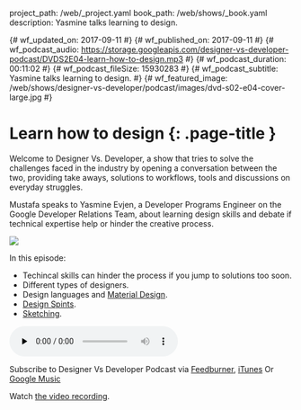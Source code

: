 project_path: /web/_project.yaml
book_path: /web/shows/_book.yaml
description: Yasmine talks learning to design.

{# wf_updated_on: 2017-09-11 #}
{# wf_published_on: 2017-09-11 #}
{# wf_podcast_audio: https://storage.googleapis.com/designer-vs-developer-podcast/DVDS2E04-learn-how-to-design.mp3 #}
{# wf_podcast_duration: 00:11:02 #}
{# wf_podcast_fileSize: 15930283 #}
{# wf_podcast_subtitle: Yasmine talks learning to design. #}
{# wf_featured_image: /web/shows/designer-vs-developer/podcast/images/dvd-s02-e04-cover-large.jpg #}

# Learn how to design {: .page-title }

Welcome to Designer Vs. Developer, a show that tries to solve the 
challenges faced in the industry by opening a conversation between 
the two, providing take aways, solutions to workflows, tools and 
discussions on everyday struggles. 

Mustafa speaks to Yasmine Evjen, a Developer Programs Engineer on 
the Google Developer Relations Team, about learning design skills and 
debate if technical expertise help or hinder the creative process.

<img 
src="/web/shows/designer-vs-developer/podcast/images/dvd-s02-e04-cover.jpg" 
class="attempt-right">

In this episode:

* Techincal skills can hinder the process if you jump 
to solutions too soon.
* Different types of designers. 
* Design languages and [Material Design](http://material.io).
* [Design Spints](https://designsprintkit.withgoogle.com/).
* [Sketching](https://designsprintkit.withgoogle.com/methods/sketch/).


<audio 
src="https://storage.googleapis.com/designer-vs-developer-podcast/DVDS2E04-learn-how-to-design.mp3" 
controls preload="none">

Subscribe to Designer Vs Developer Podcast via
<a href="https://goo.gl/USHXv8">Feedburner</a>, 
<a href="https://goo.gl/1E9U0G">iTunes</a> Or 
<a href="https://goo.gl/qCBlST">
Google Music</a>

Watch <a href="
https://www.youtube.com/playlist?list=PLNYkxOF6rcIC60856GnLEV5GQXMxc9ByJ">
the video recording</a>.
